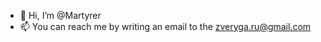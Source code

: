 - 👋 Hi, I’m @Martyrer
- 📫 You can reach me by writing an email to the zveryga.ru@gmail.com

<!---
Martyrer/Martyrer is a ✨ special ✨ repository because its `README.md` (this file) appears on your GitHub profile.
You can click the Preview link to take a look at your changes.
--->
